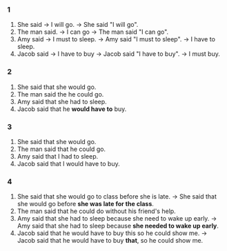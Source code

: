 ### 1
1. She said -> I will go. -> She said "I will go".
2. The man said. -> I can go -> The man said "I can go".
3. Amy said -> I must to sleep. -> Amy said "I must to sleep".
-> I have to sleep.  
4. Jacob said -> I have to buy -> Jacob said "I have to buy". 
-> I must buy.  
### 2
1. She said that she would go.
2. The man said the he could go.
3. Amy said that she had to sleep.
4. Jacob said that he **would have to** buy.
### 3
1. She said that she would go.
2. The man said that he could go.
3. Amy said that I had to sleep.
4. Jacob said that I would have to buy.
### 4
1. She said that she would go to class before she is late.
-> She said that she would go before **she was late for the class**.  
2. The man said that he could do without his friend's help.
3. Amy said that she had to sleep because she need to wake up early.
-> Amy said that she had to sleep because **she needed to wake up early**.  
4. Jacob said that he would have to buy this so he could show me.
-> Jacob said that he would have to buy **that**, so he could show me.  
